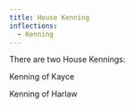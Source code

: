 ```yaml
---
title: House Kenning
inflections:
  - Kenning
---
```


There are two House Kennings:

Kenning of Kayce

Kenning of Harlaw


